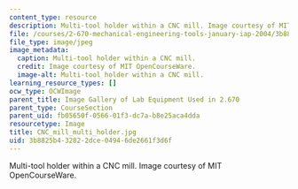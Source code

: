 ```yaml
---
content_type: resource
description: Multi-tool holder within a CNC mill. Image courtesy of MIT OpenCourseWare.
file: /courses/2-670-mechanical-engineering-tools-january-iap-2004/3b8825b432822dce04946de2661f3d6f_CNC_mill_multi_holder.jpg
file_type: image/jpeg
image_metadata:
  caption: Multi-tool holder within a CNC mill.
  credit: Image courtesy of MIT OpenCourseWare.
  image-alt: Multi-tool holder within a CNC mill.
learning_resource_types: []
ocw_type: OCWImage
parent_title: Image Gallery of Lab Equipment Used in 2.670
parent_type: CourseSection
parent_uid: fb05650f-0566-01f3-dc7a-b8e25aca4dda
resourcetype: Image
title: CNC_mill_multi_holder.jpg
uid: 3b8825b4-3282-2dce-0494-6de2661f3d6f
---
```

Multi-tool holder within a CNC mill. Image courtesy of MIT OpenCourseWare.


